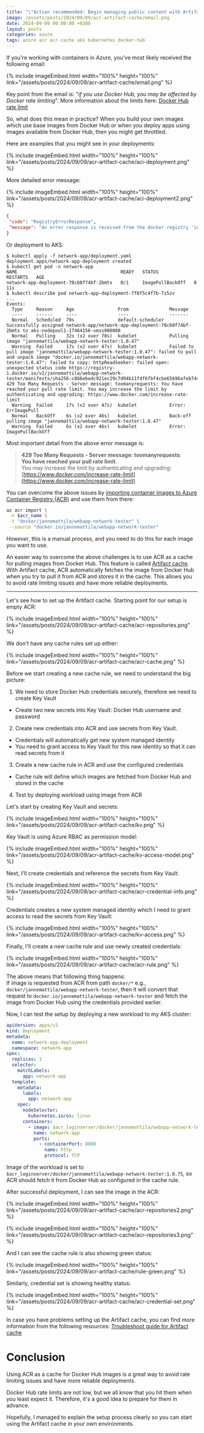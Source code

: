 ```yaml
---
title: "\"Action recommended: Begin managing public content with Artifact Cache\""
image: /assets/posts/2024/09/09/acr-artifact-cache/email.png
date: 2024-09-09 06:00:00 +0300
layout: posts
categories: azure
tags: azure acr acr-cache aks kubernetes docker-hub
---
```


If you're working with containers in Azure,  you've most likely received the following email:

{% include imageEmbed.html width="100%" height="100%" link="/assets/posts/2024/09/09/acr-artifact-cache/email.png" %}

Key point from the email is: "_if you use Docker Hub, you may be affected by Docker rate limiting_".
More information about the limits here:
[Docker Hub rate limit](https://docs.docker.com/docker-hub/download-rate-limit/)

So, what does this mean in practice?
When you build your own images which use base images from Docker Hub or
when you  deploy apps using images available from Docker Hub,
then you might get throttled.

Here are examples that you might see in your deployments:

{% include imageEmbed.html width="100%" height="100%" link="/assets/posts/2024/09/09/acr-artifact-cache/aci-deployment.png" %}

More detailed error message:

{% include imageEmbed.html width="100%" height="100%" link="/assets/posts/2024/09/09/acr-artifact-cache/aci-deployment2.png" %}

```json
{
 "code": "RegistryErrorResponse",
 "message": "An error response is received from the docker registry 'index.docker.io'. Please retry later."
}
```

Or deployment to AKS:

```console
$ kubectl apply -f network-app/deployment.yaml
deployment.apps/network-app-deployment created
$ kubectl get pod -n network-app
NAME                                      READY   STATUS             RESTARTS   AGE
network-app-deployment-78c68f74bf-2bmtx   0/1     ImagePullBackOff   0          11s
$ kubectl describe pod network-app-deployment-7f8f5c4f7b-7z5zv
...
Events:
  Type     Reason     Age                From               Message
  ----     ------     ----               ----               -------
  Normal   Scheduled  79s                default-scheduler  Successfully assigned network-app/network-app-deployment-78c68f74bf-2bmtx to aks-nodepool1-17464156-vmss000008
  Normal   Pulling    32s (x2 over 78s)  kubelet            Pulling image "jannemattila/webapp-network-tester:1.0.47"
  Warning  Failed     17s (x2 over 47s)  kubelet            Failed to pull image "jannemattila/webapp-network-tester:1.0.47": failed to pull and unpack image "docker.io/jannemattila/webapp-network-tester:1.0.47": failed to copy: httpReadSeeker: failed open: unexpected status code https://registry-1.docker.io/v2/jannemattila/webapp-network-tester/manifests/sha256:c866ebedc921ec29c7d94b11fdf6fbf4cbe65696afeb744dcc039e92fea5b4c8: 429 Too Many Requests - Server message: toomanyrequests: You have reached your pull rate limit. You may increase the limit by authenticating and upgrading: https://www.docker.com/increase-rate-limit
  Warning  Failed     17s (x2 over 47s)  kubelet            Error: ErrImagePull
  Normal   BackOff    6s (x2 over 46s)   kubelet            Back-off pulling image "jannemattila/webapp-network-tester:1.0.47"
  Warning  Failed     6s (x2 over 46s)   kubelet            Error: ImagePullBackOff
```

Most important detail from the above error message is:

> **429 Too Many Requests - Server message: toomanyrequests**:<br/>
> **You have reached your pull rate limit**. <br/>
> You may increase the limit by authenticating and upgrading:
> [https://www.docker.com/increase-rate-limit](https://www.docker.com/increase-rate-limit)

You can overcome the above issues by
[importing container images to Azure Container Registry (ACR)](https://learn.microsoft.com/en-us/azure/container-registry/container-registry-import-images?tabs=azure-cli)
and use them from there:

```bash
az acr import \
 -n $acr_name \
 -t "docker/jannemattila/webapp-network-tester" \
 --source "docker.io/jannemattila/webapp-network-tester" 
```

_However_, this is a manual process, and you need to do this for each image you want to use.

An easier way to overcome the above challenges is to use ACR as a cache for pulling images from Docker Hub.
This feature is called [Artifact cache](https://learn.microsoft.com/en-us/azure/container-registry/container-registry-artifact-cache).
With Artifact cache, ACR automatically fetches the image from Docker Hub when you try to pull it from ACR and stores it in the cache.
This allows you to avoid rate limiting issues and have more reliable deployments.

---

Let's see how to set up the Artifact cache. Starting point for our setup is empty ACR:

{% include imageEmbed.html width="100%" height="100%" link="/assets/posts/2024/09/09/acr-artifact-cache/acr-repositories.png" %}

We don't have any cache rules set up either:

{% include imageEmbed.html width="100%" height="100%" link="/assets/posts/2024/09/09/acr-artifact-cache/acr-cache.png" %}

Before we start creating a new cache rule, we need to understand the big picture:

1. We need to store Docker Hub credentials securely, therefore we need to create Key Vault
  - Create two new secrets into Key Vault: Docker Hub username and password
2. Create new credentials into ACR and use secrets from Key Vault.
  - Credentials will automatically get new system managed identity
  - You need to grant access to Key Vault for this new identity so that it can read secrets from it 
3. Create a new cache rule in ACR and use the configured credentials
  - Cache rule will define which images are fetched from Docker Hub and stored in the cache
4. Test by deploying workload using image from ACR

Let's start by creating Key Vault and secrets:

{% include imageEmbed.html width="100%" height="100%" link="/assets/posts/2024/09/09/acr-artifact-cache/kv.png" %}

Key Vault is using Azure RBAC as permission model:

{% include imageEmbed.html width="100%" height="100%" link="/assets/posts/2024/09/09/acr-artifact-cache/kv-access-model.png" %}

Next, I'll create credentials and reference the secrets from Key Vault:

{% include imageEmbed.html width="100%" height="100%" link="/assets/posts/2024/09/09/acr-artifact-cache/acr-credential-info.png" %}

Credentials creates a new system managed identity which I need to grant access to read the secrets from Key Vault:

{% include imageEmbed.html width="100%" height="100%" link="/assets/posts/2024/09/09/acr-artifact-cache/kv-access.png" %}

Finally, I'll create a new cache rule and use newly created credentials:

{% include imageEmbed.html width="100%" height="100%" link="/assets/posts/2024/09/09/acr-artifact-cache/acr-rule.png" %}

The above means that following thing happens:<br/>
If image is requested from ACR from path `docker/*` e.g.,  `docker/jannemattila/webapp-network-tester`,
then it will convert that request to `docker.io/jannemattila/webapp-network-tester` and fetch the image from Docker Hub
using the credentials provided earlier.

Now, I can test the setup by deploying a new workload to my AKS cluster:

```yaml
apiVersion: apps/v1
kind: Deployment
metadata:
  name: network-app-deployment
  namespace: network-app
spec:
  replicas: 1
  selector:
    matchLabels:
      app: network-app
  template:
    metadata:
      labels:
        app: network-app
    spec:
      nodeSelector:
        kubernetes.io/os: linux
      containers:
        - image: $acr_loginserver/docker/jannemattila/webapp-network-tester:1.0.75
          name: network-app
          ports:
            - containerPort: 8080
              name: http
              protocol: TCP
```

Image of the workload is set to `$acr_loginserver/docker/jannemattila/webapp-network-tester:1.0.75`, so
ACR should fetch it from Docker Hub as configured in the cache rule.

After successful deployment, I can see the image in the ACR:

{% include imageEmbed.html width="100%" height="100%" link="/assets/posts/2024/09/09/acr-artifact-cache/acr-repositories2.png" %}

{% include imageEmbed.html width="100%" height="100%" link="/assets/posts/2024/09/09/acr-artifact-cache/acr-repositories3.png" %}

And I can see the cache rule is also showing green status:

{% include imageEmbed.html width="100%" height="100%" link="/assets/posts/2024/09/09/acr-artifact-cache/rule-green.png" %}

Similarly, credential set is showing healthy status:

{% include imageEmbed.html width="100%" height="100%" link="/assets/posts/2024/09/09/acr-artifact-cache/acr-credential-set.png" %}

In case you have problems setting up the Artifact cache, you can find more information from the following resources:
[Troubleshoot guide for Artifact cache](https://learn.microsoft.com/en-us/azure/container-registry/troubleshoot-artifact-cache)

# Conclusion

Using ACR as a cache for Docker Hub images is a great way to
avoid rate limiting issues and have more reliable deployments.

Docker Hub rate limits are not low, but we all know that you hit them
when you least expect it. Therefore, it's a good idea to prepare for them in advance.

Hopefully, I managed to explain the setup process clearly
so you can start using the Artifact cache in your own environments.
